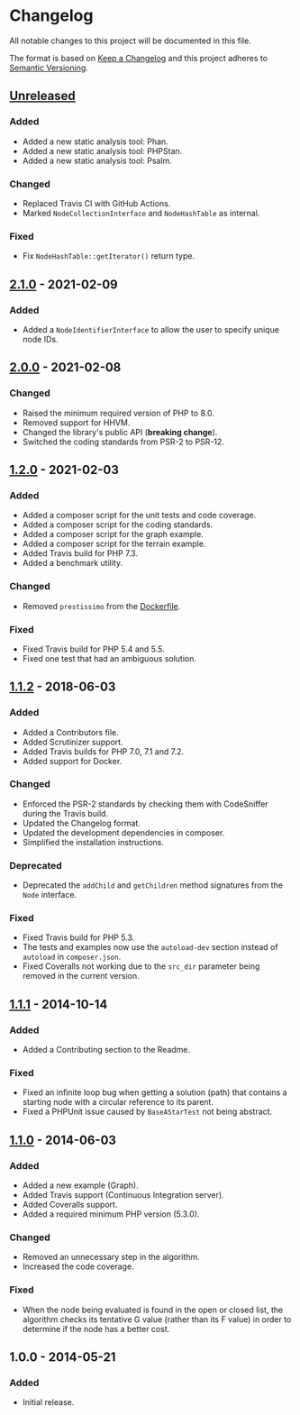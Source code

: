 # Changelog
All notable changes to this project will be documented in this file.

The format is based on [Keep a Changelog](https://keepachangelog.com/en/1.0.0/)
and this project adheres to [Semantic Versioning](https://semver.org/spec/v2.0.0.html).

## [Unreleased]
### Added
- Added a new static analysis tool: Phan.
- Added a new static analysis tool: PHPStan.
- Added a new static analysis tool: Psalm.

### Changed
- Replaced Travis CI with GitHub Actions.
- Marked `NodeCollectionInterface` and `NodeHashTable` as internal.

### Fixed
- Fix `NodeHashTable::getIterator()` return type.

## [2.1.0] - 2021-02-09
### Added
- Added a `NodeIdentifierInterface` to allow the user to specify unique node IDs.

## [2.0.0] - 2021-02-08
### Changed
- Raised the minimum required version of PHP to 8.0.
- Removed support for HHVM.
- Changed the library's public API (**breaking change**).
- Switched the coding standards from PSR-2 to PSR-12.

## [1.2.0] - 2021-02-03
### Added
- Added a composer script for the unit tests and code coverage.
- Added a composer script for the coding standards.
- Added a composer script for the graph example.
- Added a composer script for the terrain example.
- Added Travis build for PHP 7.3.
- Added a benchmark utility.

### Changed
- Removed `prestissimo` from the [Dockerfile](Dockerfile).

### Fixed
- Fixed Travis build for PHP 5.4 and 5.5.
- Fixed one test that had an ambiguous solution.

## [1.1.2] - 2018-06-03
### Added
- Added a Contributors file.
- Added Scrutinizer support.
- Added Travis builds for PHP 7.0, 7.1 and 7.2.
- Added support for Docker.

### Changed
- Enforced the PSR-2 standards by checking them with CodeSniffer during the Travis build.
- Updated the Changelog format.
- Updated the development dependencies in composer.
- Simplified the installation instructions.

### Deprecated
- Deprecated the `addChild` and `getChildren` method signatures from the `Node` interface.

### Fixed
- Fixed Travis build for PHP 5.3.
- The tests and examples now use the `autoload-dev` section instead of `autoload` in `composer.json`.
- Fixed Coveralls not working due to the `src_dir` parameter being removed in the current version.

## [1.1.1] - 2014-10-14
### Added
- Added a Contributing section to the Readme.

### Fixed
- Fixed an infinite loop bug when getting a solution (path) that contains a starting node with a circular reference to its parent.
- Fixed a PHPUnit issue caused by `BaseAStarTest` not being abstract.

## [1.1.0] - 2014-06-03
### Added
- Added a new example (Graph).
- Added Travis support (Continuous Integration server).
- Added Coveralls support.
- Added a required minimum PHP version (5.3.0).

### Changed
- Removed an unnecessary step in the algorithm.
- Increased the code coverage.

### Fixed
- When the node being evaluated is found in the open or closed list, the algorithm checks its tentative G value (rather than its F value) in order to determine if the node has a better cost.

## 1.0.0 - 2014-05-21
### Added
- Initial release.

[Unreleased]: https://github.com/jmgq/php-a-star/compare/v2.1.0...HEAD
[2.1.0]: https://github.com/jmgq/php-a-star/compare/v2.0.0...v2.1.0
[2.0.0]: https://github.com/jmgq/php-a-star/compare/v1.2.0...v2.0.0
[1.2.0]: https://github.com/jmgq/php-a-star/compare/v1.1.2...v1.2.0
[1.1.2]: https://github.com/jmgq/php-a-star/compare/v1.1.1...v1.1.2
[1.1.1]: https://github.com/jmgq/php-a-star/compare/v1.1.0...v1.1.1
[1.1.0]: https://github.com/jmgq/php-a-star/compare/v1.0.0...v1.1.0
